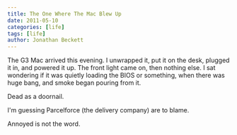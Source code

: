 ```yaml
---
title: The One Where The Mac Blew Up
date: 2011-05-10
categories: [life]
tags: [life]
author: Jonathan Beckett
---
```


The G3 Mac arrived this evening. I unwrapped it, put it on the desk, plugged it in, and powered it up. The front light came on, then nothing else. I sat wondering if it was quietly loading the BIOS or something, when there was huge bang, and smoke began pouring from it.

Dead as a doornail.

I'm guessing Parcelforce (the delivery company) are to blame.

Annoyed is not the word.